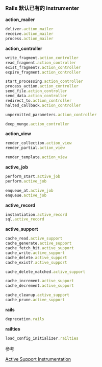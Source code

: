 ### Rails 默认已有的 instrumenter

**action_mailer**

```ruby
deliver.action_mailer
receive.action_mailer
process.action_mailer
```

**action_controller**

```ruby
write_fragment.action_controller
read_fragment.action_controller
exist_fragment?.action_controller
expire_fragment.action_controller

start_processing.action_controller
process_action.action_controller
send_file.action_controller
send_data.action_controller
redirect_to.action_controller
halted_callback.action_controller

unpermitted_parameters.action_controller

deep_munge.action_controller
```

**action_view**

```ruby
render_collection.action_view
render_partial.action_view

render_template.action_view
```

**active_job**

```ruby
perform_start.active_job
perform.active_job

enqueue_at.active_job
enqueue.active_job
```

**active_record**

```ruby
instantiation.active_record
sql.active_record
```

**active_support**

```ruby
cache_read.active_support
cache_generate.active_support
cache_fetch_hit.active_support
cache_write.active_support
cache_delete.active_support
cache_exist?.active_support

cache_delete_matched.active_support

cache_increment.active_support
cache_decrement.active_support

cache_cleanup.active_support
cache_prune.active_support
```

**rails**

```ruby
deprecation.rails
```

**railties**

```ruby
load_config_initializer.railties
```

参考

[Active Support Instrumentation](http://edgeguides.rubyonrails.org/active_support_instrumentation.html)
